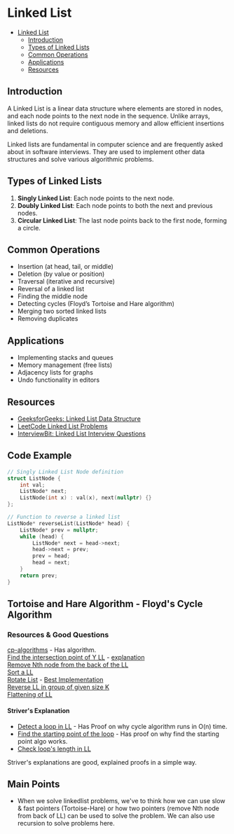 # Linked List
- [Linked List](#linked-list)
  - [Introduction](#introduction)
  - [Types of Linked Lists](#types-of-linked-lists)
  - [Common Operations](#common-operations)
  - [Applications](#applications)
  - [Resources](#resources)

## Introduction
A Linked List is a linear data structure where elements are stored in nodes, and each node points to the next node in the sequence. Unlike arrays, linked lists do not require contiguous memory and allow efficient insertions and deletions.

Linked lists are fundamental in computer science and are frequently asked about in software interviews. They are used to implement other data structures and solve various algorithmic problems.

## Types of Linked Lists
1. **Singly Linked List**: Each node points to the next node.
2. **Doubly Linked List**: Each node points to both the next and previous nodes.
3. **Circular Linked List**: The last node points back to the first node, forming a circle.

## Common Operations
- Insertion (at head, tail, or middle)
- Deletion (by value or position)
- Traversal (iterative and recursive)
- Reversal of a linked list
- Finding the middle node
- Detecting cycles (Floyd’s Tortoise and Hare algorithm)
- Merging two sorted linked lists
- Removing duplicates

## Applications
- Implementing stacks and queues
- Memory management (free lists)
- Adjacency lists for graphs
- Undo functionality in editors

## Resources
- [GeeksforGeeks: Linked List Data Structure](https://www.geeksforgeeks.org/data-structures/linked-list/)
- [LeetCode Linked List Problems](https://leetcode.com/tag/linked-list/)
- [InterviewBit: Linked List Interview Questions](https://www.interviewbit.com/linked-list-interview-questions/)

## Code Example
```cpp
// Singly Linked List Node definition
struct ListNode {
    int val;
    ListNode* next;
    ListNode(int x) : val(x), next(nullptr) {}
};

// Function to reverse a linked list
ListNode* reverseList(ListNode* head) {
    ListNode* prev = nullptr;
    while (head) {
        ListNode* next = head->next;
        head->next = prev;
        prev = head;
        head = next;
    }
    return prev;
}
```


## Tortoise and Hare Algorithm - Floyd's Cycle Algorithm

### Resources & Good Questions
[cp-algorithms](https://cp-algorithms.com/others/tortoise_and_hare.html) - Has algorithm.  
[Find the intersection point of Y LL](https://leetcode.com/problems/intersection-of-two-linked-lists/description/) - [explanation](https://leetcode.com/problems/intersection-of-two-linked-lists/solutions/6624269/master-linked-list-intersection-unlock-the-two-pointer-reset-trick-to-detect-overlap/)  
[Remove Nth node from the back of the LL](https://leetcode.com/problems/remove-nth-node-from-end-of-list/description/)  
[Sort a LL](https://leetcode.com/problems/sort-list/)  
[Rotate List](https://leetcode.com/problems/rotate-list/description/) - [Best Implementation](https://leetcode.com/problems/rotate-list/description/)  
[Reverse LL in group of given size K](https://leetcode.com/problems/reverse-nodes-in-k-group/description/)  
[Flattening of LL](https://takeuforward.org/data-structure/flattening-a-linked-list/)

#### Striver's Explanation
- [Detect a loop in LL](https://youtu.be/wiOo4DC5GGA) - Has Proof on why cycle algorithm runs in O(n) time.
- [Find the starting point of the loop](https://youtu.be/2Kd0KKmmHFc) - Has proof on why find the starting point algo works.
- [Check loop's length in LL](https://youtu.be/I4g1qbkTPus)

Striver's explanations are good, explained proofs in a simple way.

## Main Points
- When we solve linkedlist problems, we've to think how we can use slow & fast pointers (Tortoise-Hare) or how two pointers (remove Nth node from back of LL) can be used to solve the problem. We can also use recursion to solve problems here.

